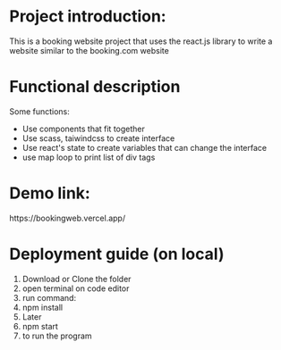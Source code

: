 <h1>Project introduction:</h1>
<p>This is a booking website project that uses the react.js library to write a website similar to the booking.com website</p>
<h1>Functional description</h1> 
<p>Some functions:</p>
<ul>
  <li> Use components that fit together</il>
  <li> Use scass, taiwindcss to create interface</il>
  <li> Use react's state to create variables that can change the interface</il>
  <li> use map loop to print list of div tags</il>
</ul>
<h1>Demo link: </h1>
<p>https://bookingweb.vercel.app/</p>
<h1>Deployment guide (on local)</h1>
<ol>
  <li>Download or Clone the folder</li>
  <li>open terminal on code editor</li>
  <li>run command:</li>
  <li>npm install</li>
  <li>Later</li>
  <li>npm start</li>
  <li>to run the program</li>
</ol>
